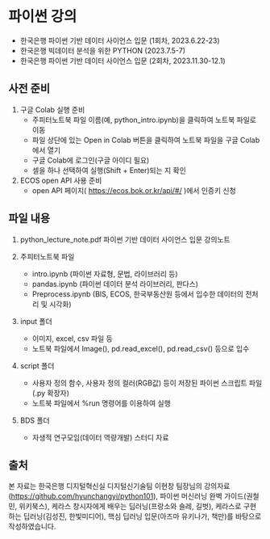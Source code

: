 # 파이썬 강의

- 한국은행 파이썬 기반 데이터 사이언스 입문 (1회차, 2023.6.22-23)
- 한국은행 빅데이터 분석을 위한 PYTHON (2023.7.5-7)
- 한국은행 파이썬 기반 데이터 사이언스 입문 (2회차, 2023.11.30-12.1)


## 사전 준비

1. 구글 Colab 실행 준비
    - 주피터노트북 파일 이름(예, python_intro.ipynb)을 클릭하여 노트북 파일로 이동
    - 파일 상단에 있는 Open in Colab 버튼을 클릭하여 노트북 파일을 구글 Colab에서 열기
    - 구글 Colab에 로그인(구글 아이디 필요)
    - 셀을 하나 선택하여 실행(Shift + Enter)되는 지 확인
2. ECOS open API 사용 준비
    - open API 페이지( https://ecos.bok.or.kr/api/#/ )에서 인증키 신청


## 파일 내용

1. python_lecture_note.pdf 파이썬 기반 데이터 사이언스 입문 강의노트

2. 주피터노트북 파일
    - intro.ipynb (파이썬 자료형, 문법, 라이브러리 등)
    - pandas.ipynb (파이썬 데이터 분석 라이브러리, 판다스)
    - Preprocess.ipynb (BIS, ECOS, 한국부동산원 등에서 입수한 데이터의 전처리 및 시각화)
    
3. input 폴더
    - 이미지, excel, csv 파일 등
    - 노트북 파일에서 Image(), pd.read_excel(), pd.read_csv() 등으로 입수
    
4. script 폴더
    - 사용자 정의 함수, 사용자 정의 컬러(RGB값) 등이 저장된 파이썬 스크립트 파일(.py 확장자)
    - 노트북 파일에서 %run 명령어를 이용하여 실행

5. BDS 폴더
    - 자생적 연구모임(데이터 역량개발) 스터디 자료


## 출처
본 자료는 한국은행 디지털혁신실 디지털신기술팀 이현창 팀장님의 강의자료(https://github.com/hyunchangyi/python101), 파이썬 머신러닝 완벽 가이드(권철민, 위키북스), 케라스 창시자에게 배우는 딥러닝(프랑소와 숄레, 길벗), 케라스로 구현하는 딥러닝(김성진, 한빛미디어), 핵심 딥러닝 입문(아즈마 유키나가, 책만)를 바탕으로 작성하였습니다.
